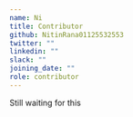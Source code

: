 ```yaml
---
name: Ni
title: Contributor
github: NitinRana01125532553
twitter: ""
linkedin: ""
slack: ""
joining_date: ""
role: contributor
---
```


Still waiting for this
